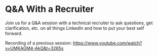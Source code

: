# Q&A With a Recruiter

Join us for a Q&A session with a technical recruiter to ask questions, get clarification, etc. on all things LinkedIn and how to put your best self forward.

Recording of a previous session: https://www.youtube.com/watch?v=UMKAGM4-AkQ&t=3265s
